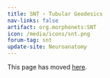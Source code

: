 ```yaml
---
title: SNT › Tubular Geodesics
nav-links: false
artifact: org.morphonets:SNT
icon: /media/icons/snt.png
forum-tag: snt
update-site: Neuroanatomy
---
```


This page has moved [here](extending#tubular-geodesics).